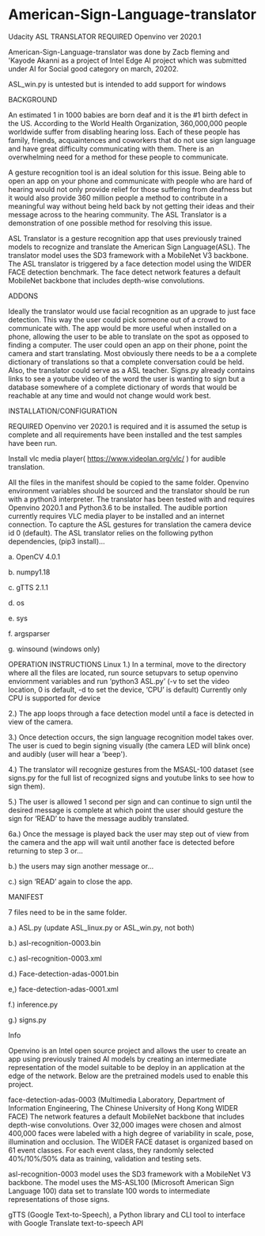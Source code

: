 # American-Sign-Language-translator
Udacity
ASL TRANSLATOR
REQUIRED Openvino ver 2020.1



American-Sign-Language-translator was done by Zacb fleming and 'Kayode Akanni as a project of Intel Edge Al project which was submitted under AI for Social good category on march, 20202.


ASL_win.py is untested but is intended to add support for windows

BACKGROUND

An estimated 1 in 1000 babies are born deaf and it is the #1 birth defect in the US. According to the World Health Organization, 360,000,000 people worldwide suffer from disabling hearing loss. Each of these people has family, friends, acquaintences and coworkers that do not use sign language and have great difficulty communicating with them. There is an overwhelming need for a method for these people to communicate.

A gesture recognition tool is an ideal solution for this issue. Being able to open an app on your phone and communicate with people who are hard of hearing would not only provide relief for those suffering from deafness but it would also provide 360 million people a method to contribute in a meaningful way without being held back by not getting their ideas and their message across to the hearing community. The ASL Translator is a demonstration of one possible method for resolving this issue.

ASL Translator is a gesture recognition app that uses previously trained models to recognize and translate the American Sign Language(ASL). The translator model uses the SD3 framework with a MobileNet V3 backbone. The ASL translator is triggered by a face detection model using the WIDER FACE detection benchmark. The face detect network features a default MobileNet backbone that includes depth-wise convolutions.

ADDONS

Ideally the translator would use facial recognition as an upgrade to just face detection. This way the user could pick someone out of a crowd to communicate with. The app would be more useful when installed on a phone, allowing the user to be able to translate on the spot as opposed to finding a computer. The user could open an app on their phone, point the camera and start translating. Most obviously there needs to be a a complete dictionary of translations so that a complete conversation could be held. Also, the translator could serve as a ASL teacher. Signs.py already contains links to see a youtube video of the word the user is wanting to sign but a database somewhere of a complete dictionary of words that would be reachable at any time and would not change would work best.

INSTALLATION/CONFIGURATION

REQUIRED Openvino ver 2020.1 is required and it is assumed the setup is complete and all requirements have been installed and the test samples have been run.

Install vlc media player( https://www.videolan.org/vlc/ ) for audible translation.

All the files in the manifest should be copied to the same folder. Openvino environment variables should be sourced and the translator should be run with a python3 interpreter. The translator has been tested with and requires Openvino 2020.1 and Python3.6 to be installed. The audible portion currently requires VLC media player to be installed and an internet connection. To capture the ASL gestures for translation the camera device id 0 (default). The ASL translator relies on the following python dependencies, (pip3 install)…

a. OpenCV 4.0.1

b. numpy1.18

c. gTTS 2.1.1

d. os

e. sys

f. argsparser

g. winsound (windows only)

OPERATION INSTRUCTIONS Linux 1.) In a terminal, move to the directory where all the files are located, run source setupvars to setup openvino enviornment variables and run ‘python3 ASL.py’ (-v to set the video location, 0 is default, -d to set the device, ‘CPU’ is default) Currently only CPU is supported for device

2.) The app loops through a face detection model until a face is detected in view of the camera.

3.) Once detection occurs, the sign language recognition model takes over. The user is cued to begin signing visually (the camera LED will blink once) and audibly (user will hear a 'beep').

4.) The translator will recognize gestures from the MSASL-100 dataset (see signs.py for the full list of recognized signs and youtube links to see how to sign them).

5.) The user is allowed 1 second per sign and can continue to sign until the desired message is complete at which point the user should gesture the sign for ‘READ’ to have the message audibly translated.

6a.) Once the message is played back the user may step out of view from the camera and the app will wait until another face is detected before returning to step 3 or...

b.) the users may sign another message or...

c.) sign ‘READ’ again to close the app.

MANIFEST

7 files need to be in the same folder.

a.) ASL.py (update ASL_linux.py or ASL_win.py, not both)

b.) asl-recognition-0003.bin

c.) asl-recognition-0003.xml

d.) Face-detection-adas-0001.bin

e,) face-detection-adas-0001.xml

f.) inference.py

g.) signs.py

Info

Openvino is an Intel open source project and allows the user to create an app using previously trained AI models by creating an intermediate representation of the model suitable to be deploy in an application at the edge of the network. Below are the pretrained models used to enable this project.

face-detection-adas-0003 (Multimedia Laboratory, Department of Information Engineering, The Chinese University of Hong Kong WIDER FACE) The network features a default MobileNet backbone that includes depth-wise convolutions. Over 32,000 images were chosen and almost 400,000 faces were labeled with a high degree of variability in scale, pose, illumination and occlusion. The WIDER FACE dataset is organized based on 61 event classes. For each event class, they randomly selected 40%/10%/50% data as training, validation and testing sets.

asl-recognition-0003 model uses the SD3 framework with a MobileNet V3 backbone. The model uses the MS-ASL100 (Microsoft American Sign Language 100) data set to translate 100 words to intermediate representations of those signs.

gTTS (Google Text-to-Speech), a Python library and CLI tool to interface with Google Translate text-to-speech API
